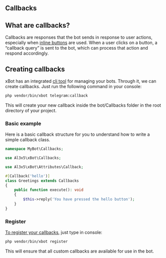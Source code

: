 ## Callbacks


## What are callbacks?

Callbacks are responses that the bot sends in response to user actions, especially when [inline buttons](https://github.com/alexsandrov16/xbot/blob/main/doc/keyboards.md) are used. When a user clicks on a button, a “callback query” is sent to the bot, which can process that action and respond accordingly.

## Creating callbacks

xBot has an integrated [cli tool](https://github.com/alexsandrov16/xbot/blob/main/doc/cli.md) for managing your bots. Through it, we can create callbacks. Just run the following command in your console:

```bash
php vendor/bin/xbot telegram:callback
```

This will create your new callback inside the bot/Callbacks folder in the root directory of your project.


### Basic example

Here is a basic callback structure for you to understand how to write a simple callback class.

```php
namespace MyBot\Callbacks;

use Al3x5\xBot\Callbacks;

use Al3x5\xBot\Attributes\Callback;

#[Callback('hello')]
class Greetings extends Callbacks
{
    public function execute(): void
    {
        $this->reply('You have pressed the hello button');
    }
}
```


### Register

[To register your callbacks](https://github.com/alexsandrov16/xbot/blob/main/doc/cli.md#2-register), just type in console:

```bash
php vendor/bin/xbot register
```
This will ensure that all custom callbacks are available for use in the bot.